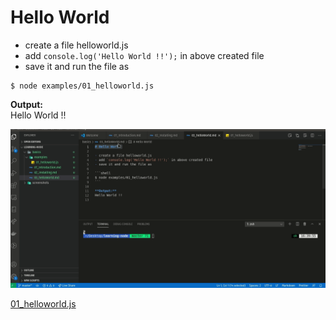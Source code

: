# Hello World 

- create a file helloworld.js 
- add `console.log('Hello World !!');` in above created file
- save it and run the file as 

```shell
$ node examples/01_helloworld.js
```

**Output:**  
Hello World !!

![Hello World](../screenshots/helloWorld.gif)

[01_helloworld.js](./examples/01_helloworld.js)
